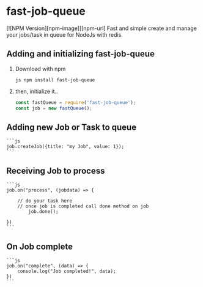 # fast-job-queue
[![NPM Version][npm-image]][npm-url]
Fast and simple create and manage your jobs/task in queue for NodeJs with redis.

## Adding and initializing fast-job-queue
1. Download with npm

    ```js npm install fast-job-queue ```

2. then, initialize it..

    ```js
    const fastQueue = require('fast-job-queue');
    const job = new fastQueue();
    ```
## Adding new Job or Task to queue

    ```js
    job.createJob({title: "my Job", value: 1});
    ```

## Receiving Job to process

    ```js
    job.on("process", (jobdata) => {
        
        // do your task here
        // once job is completed call done method on job
            job.done();

    })
    ```

## On Job complete 

    ```js
    job.on("complete", (data) => {
        console.log("Job completed!", data);
    })
    ```